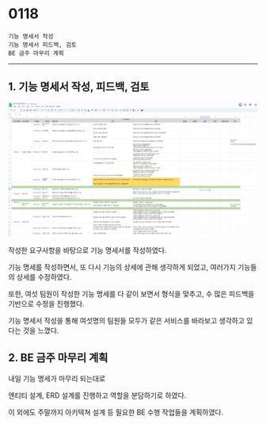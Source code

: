 # 0118

```text
기능 명세서 작성
기능 명세서 피드백, 검토
BE 금주 마무리 계획
```

---

## 1. 기능 명세서 작성, 피드백, 검토
 ![img.png](img.png)
 
작성한 요구사항을 바탕으로 기능 명세서를 작성하였다.

기능 명세를 작성하면서, 또 다시 기능의 상세에 관해 생각하게 되었고,
여러가지 기능들의 상세를 수정하였다.

또한, 여섯 팀원이 작성한 기능 명세를 다 같이 보면서
형식을 맞추고, 수 많은 피드백을 기반으로 수정을 진행했다.

기능 명세서 작성을 통해 여섯명의 팀원들 모두가 같은 서비스를 바라보고
생각하고 있다는 것을 느꼈다.


## 2. BE 금주 마무리 계획

내일 기능 명세가 마무리 되는대로

엔티티 설계, ERD 설계를 진행하고
역할을 분담하기로 하였다.

이 외에도 주말까지 아키텍쳐 설계 등 필요한 BE 수행 작업들을
계획하였다.